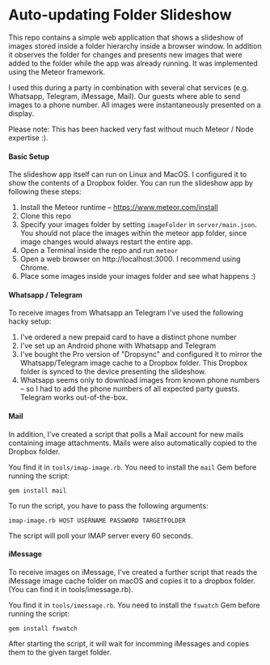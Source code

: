# Auto-updating Folder Slideshow

This repo contains a simple web application that shows a slideshow of images
stored inside a folder hierarchy inside a browser window. In addition it
observes the folder for changes and presents new images that were added to the
folder while the app was already running. It was implemented using the Meteor framework.

I used this during a party in combination with several chat services
(e.g. Whatsapp, Telegram, iMessage, Mail). Our guests where able to send images
to a phone number. All images were instantaneously presented on a display.

Please note: This has been hacked very fast without much Meteor / Node expertise :).

#### Basic Setup

The slideshow app itself can run on Linux and MacOS. I configured it to show the
contents of a Dropbox folder. You can run the slideshow app by following these
steps:

1. Install the Meteor runtime – https://www.meteor.com/install
2. Clone this repo
3. Specify your images folder by setting `imageFolder` in `server/main.json`.
   You should not place the images within the meteor app folder, since image
   changes would always restart the entire app.
4. Open a Terminal inside the repo and run `meteor`
5. Open a web browser on http://localhost:3000. I recommend using Chrome.
6. Place some images inside your images folder and see what happens :)

#### Whatsapp / Telegram

To receive images from Whatsapp an Telegram I've used the following hacky setup:

1. I've ordered a new prepaid card to have a distinct phone number
2. I've set up an Android phone with Whatsapp and Telegram
3. I've bought the Pro version of "Dropsync" and configured it to mirror the
   Whatsapp/Telegram image cache to a Dropbox folder. This Dropbox folder is
   synced to the device presenting the slideshow.
4. Whatsapp seems only to download images from known phone numbers – so I had
   to add the phone numbers of all expected party guests. Telegram works out-of-the-box.

#### Mail
In addition, I've created a script that polls a Mail account for new mails
containing image attachments. Mails were also automatically copied to
the Dropbox folder.

You find it in `tools/imap-image.rb`. You need to install the `mail` Gem before
running the script:

	gem install mail

To run the script, you have to pass the following arguments:

	imap-image.rb HOST USERNAME PASSWORD TARGETFOLDER

The script will poll your IMAP server every 60 seconds.

#### iMessage
To receive images on iMessage, I've created a further script that reads the
iMessage image cache folder on macOS and copies it to a dropbox folder. (You
can find it in tools/imessage.rb).

You find it in `tools/imessage.rb`. You need to install the `fswatch` Gem before
running the script:

	gem install fswatch

After starting the script, it will wait for incomming iMessages and copies them
to the given target folder.
